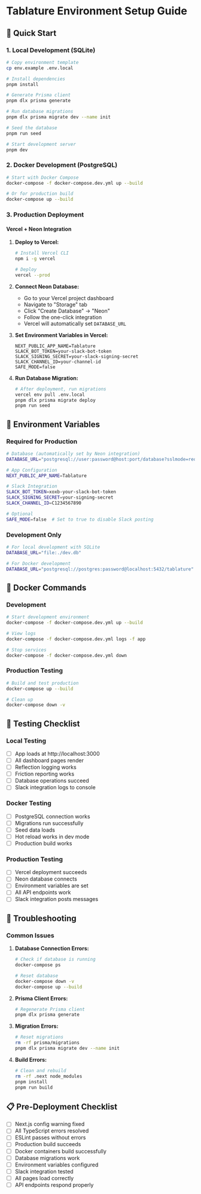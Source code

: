 # Tablature Environment Setup Guide

## 🚀 Quick Start

### 1. Local Development (SQLite)
```bash
# Copy environment template
cp env.example .env.local

# Install dependencies
pnpm install

# Generate Prisma client
pnpm dlx prisma generate

# Run database migrations
pnpm dlx prisma migrate dev --name init

# Seed the database
pnpm run seed

# Start development server
pnpm dev
```

### 2. Docker Development (PostgreSQL)
```bash
# Start with Docker Compose
docker-compose -f docker-compose.dev.yml up --build

# Or for production build
docker-compose up --build
```

### 3. Production Deployment

#### Vercel + Neon Integration
1. **Deploy to Vercel:**
   ```bash
   # Install Vercel CLI
   npm i -g vercel
   
   # Deploy
   vercel --prod
   ```

2. **Connect Neon Database:**
   - Go to your Vercel project dashboard
   - Navigate to "Storage" tab
   - Click "Create Database" → "Neon"
   - Follow the one-click integration
   - Vercel will automatically set `DATABASE_URL`

3. **Set Environment Variables in Vercel:**
   ```
   NEXT_PUBLIC_APP_NAME=Tablature
   SLACK_BOT_TOKEN=your-slack-bot-token
   SLACK_SIGNING_SECRET=your-slack-signing-secret
   SLACK_CHANNEL_ID=your-channel-id
   SAFE_MODE=false
   ```

4. **Run Database Migration:**
   ```bash
   # After deployment, run migrations
   vercel env pull .env.local
   pnpm dlx prisma migrate deploy
   pnpm run seed
   ```

## 🔧 Environment Variables

### Required for Production
```bash
# Database (automatically set by Neon integration)
DATABASE_URL="postgresql://user:password@host:port/database?sslmode=require"

# App Configuration
NEXT_PUBLIC_APP_NAME=Tablature

# Slack Integration
SLACK_BOT_TOKEN=xoxb-your-slack-bot-token
SLACK_SIGNING_SECRET=your-signing-secret
SLACK_CHANNEL_ID=C1234567890

# Optional
SAFE_MODE=false  # Set to true to disable Slack posting
```

### Development Only
```bash
# For local development with SQLite
DATABASE_URL="file:./dev.db"

# For Docker development
DATABASE_URL="postgresql://postgres:password@localhost:5432/tablature"
```

## 🐳 Docker Commands

### Development
```bash
# Start development environment
docker-compose -f docker-compose.dev.yml up --build

# View logs
docker-compose -f docker-compose.dev.yml logs -f app

# Stop services
docker-compose -f docker-compose.dev.yml down
```

### Production Testing
```bash
# Build and test production
docker-compose up --build

# Clean up
docker-compose down -v
```

## 🧪 Testing Checklist

### Local Testing
- [ ] App loads at http://localhost:3000
- [ ] All dashboard pages render
- [ ] Reflection logging works
- [ ] Friction reporting works
- [ ] Database operations succeed
- [ ] Slack integration logs to console

### Docker Testing
- [ ] PostgreSQL connection works
- [ ] Migrations run successfully
- [ ] Seed data loads
- [ ] Hot reload works in dev mode
- [ ] Production build works

### Production Testing
- [ ] Vercel deployment succeeds
- [ ] Neon database connects
- [ ] Environment variables are set
- [ ] All API endpoints work
- [ ] Slack integration posts messages

## 🚨 Troubleshooting

### Common Issues

1. **Database Connection Errors:**
   ```bash
   # Check if database is running
   docker-compose ps
   
   # Reset database
   docker-compose down -v
   docker-compose up --build
   ```

2. **Prisma Client Errors:**
   ```bash
   # Regenerate Prisma client
   pnpm dlx prisma generate
   ```

3. **Migration Errors:**
   ```bash
   # Reset migrations
   rm -rf prisma/migrations
   pnpm dlx prisma migrate dev --name init
   ```

4. **Build Errors:**
   ```bash
   # Clean and rebuild
   rm -rf .next node_modules
   pnpm install
   pnpm run build
   ```

## 📋 Pre-Deployment Checklist

- [ ] Next.js config warning fixed
- [ ] All TypeScript errors resolved
- [ ] ESLint passes without errors
- [ ] Production build succeeds
- [ ] Docker containers build successfully
- [ ] Database migrations work
- [ ] Environment variables configured
- [ ] Slack integration tested
- [ ] All pages load correctly
- [ ] API endpoints respond properly
